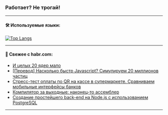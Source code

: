 ### Работает? Не трогай!

---
<!--
#### 🛠️ Technical stack:

![Java](https://img.shields.io/badge/Java-informational?logo=Oracle&style=flat&logoColor=white&color=FF4500)
![Kotlin](https://img.shields.io/badge/Kotlin-informational?logo=Kotlin&style=flat&logoColor=white&color=774D97)
![TS](https://img.shields.io/badge/TypeScript-informational?logo=typeScript&style=flat&logoColor=black&color=017acc)
![Python](https://img.shields.io/badge/Python-informational?logo=Python&style=flat&logoColor=black&color=ffdd54) <br>
![Spring](https://img.shields.io/badge/Spring-informational?logo=Spring&style=flat&logoColor=white&color=6DB33F) 
![SpringBoot](https://img.shields.io/badge/SpringBoot-informational?logo=SpringBoot&style=flat&logoColor=white&color=6DB33F)
![Nest](https://img.shields.io/badge/NestJS-informational?logo=NestJS&style=flat&logoColor=white&color=E0234E) 
![NodeJS](https://img.shields.io/badge/NodeJS-informational?logo=node.js&style=flat&logoColor=white&color=70A760)<br>
![PostgreSQL](https://img.shields.io/badge/PostgreSQL-informational?logo=PostgreSQL&style=flat&logoColor=white&color=DAA520)
![MongoDB](https://img.shields.io/badge/MongoDB-informational?logo=MongoDB&style=flat&logoColor=white&color=870000)
![Apache](https://img.shields.io/badge/Apache-informational?logo=apache&style=flat&logoColor=white&color=f74e28)

___ 
-->

#### 🛠️ Используемые языки:

[![Top Langs](https://github-readme-stats-u2qms2cxw-advtsettinggmailcoms-projects.vercel.app/api/top-langs/?username=zloylis&langs_count=10&hide_title=true&title_color=e6edf3&size_weight=0.5&count_weight=0.5&layout=compact&hide_progress=true&hide_border=true&theme=dracula)](https://github.com/zloylis)

<!---


####  :octocat:&nbsp;&nbsp; Статистика:

![GitHub stats](https://github-readme-stats-u2qms2cxw-advtsettinggmailcoms-projects.vercel.app/api?username=zloylis&show_icons=true&hide_border=true&theme=dracula&title_color=e6edf3&include_all_commits=true&count_private=true&hide_rank=false&hide_title=true&rank_icon=github)
-->
---

#### 💬 Свежее с habr.com:

<!-- BLOG-POST-LIST:START -->
- [И целых 20 ядер мало](https://habr.com/ru/articles/828788/?utm_source=habrahabr&utm_medium=rss&utm_campaign=828788)
- [[Перевод] Насколько быстр Javascript? Симулируем 20 миллионов частиц](https://habr.com/ru/articles/829220/?utm_source=habrahabr&utm_medium=rss&utm_campaign=829220)
- [Стресс-тест оплаты по QR на кассе в супермаркете. Сравниваем мобильные интерфейсы банков](https://habr.com/ru/articles/829618/?utm_source=habrahabr&utm_medium=rss&utm_campaign=829618)
- [Компилятор за выходные: наконец-то ассемблер](https://habr.com/ru/articles/829314/?utm_source=habrahabr&utm_medium=rss&utm_campaign=829314)
- [Создание простейшего back-end на Node.js с использованием PostgreSQL](https://habr.com/ru/companies/otus/articles/828684/?utm_source=habrahabr&utm_medium=rss&utm_campaign=828684)
<!-- BLOG-POST-LIST:END -->

---
